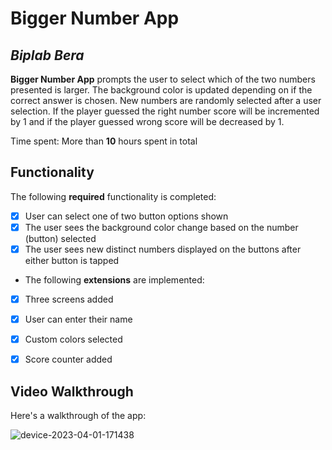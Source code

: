 # Bigger Number App

## *Biplab Bera*

**Bigger Number App**  prompts the user to select which of the two numbers presented is larger. The background color is updated depending on if the correct answer is chosen. New numbers are randomly selected after a user selection. If the player guessed the right number score will be incremented by 1 and if the player guessed wrong score will be decreased by 1.

Time spent: More than **10** hours spent in total

## Functionality

The following **required** functionality is completed:

* [x] User can select one of two button options shown
* [x] The user sees the background color change based on the number (button) selected
* [x] The user sees new distinct numbers displayed on the buttons after either button is tapped

* The following **extensions** are implemented:

* [x] Three screens added
* [x] User can enter their name
* [x] Custom colors selected
* [x] Score counter added
 


## Video Walkthrough

Here's a walkthrough  of the app:




![device-2023-04-01-171438](https://user-images.githubusercontent.com/123734227/229290631-0e617868-fd83-47d0-a685-1805fa0bb414.gif)
